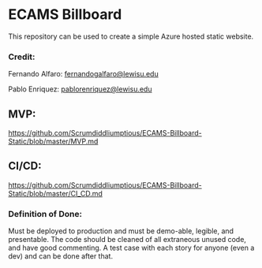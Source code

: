 # ECAMS Billboard
This repository can be used to create a simple Azure hosted static website.


### Credit:


Fernando Alfaro: fernandogalfaro@lewisu.edu

Pablo Enriquez: pablorenriquez@lewisu.edu

## MVP:
https://github.com/Scrumdiddliumptious/ECAMS-Billboard-Static/blob/master/MVP.md

## CI/CD:
https://github.com/Scrumdiddliumptious/ECAMS-Billboard-Static/blob/master/CI_CD.md

### Definition of Done:
Must be deployed to production and must be demo-able, legible, and presentable. The code should be cleaned of all extraneous unused code, and have good commenting. A test case with each story for anyone (even a dev) and can be done after that.
